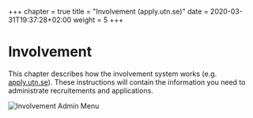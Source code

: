 +++
chapter = true
title = "Involvement (apply.utn.se)"
date =  2020-03-31T19:37:28+02:00
weight = 5
+++

# Involvement

This chapter describes how the involvement system works (e.g. [apply.utn.se](https://apply.utn.se)).
These instructions will contain the information you need to administrate recruitements and applications.

![Involvement Admin Menu](/images/moore/involvement/involvement_menu.png)

